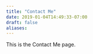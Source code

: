 ```yaml
---
title: "Contact Me"
date: 2019-01-04T14:49:33-07:00
draft: false
aliases:
---
```


This is the Contact Me page.